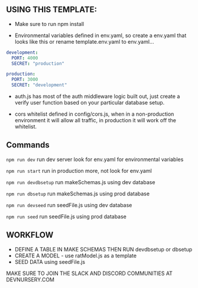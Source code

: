 ## USING THIS TEMPLATE:

- Make sure to run npm install

- Environmental variables defined in env.yaml, so create a env.yaml that looks like this or rename template.env.yaml to env.yaml...

```yaml
development:
  PORT: 4000
  SECRET: "production"

production:
  PORT: 3000
  SECRET: "development"
```

- auth.js has most of the auth middleware logic built out, just create a verify user function based on your particular database setup.

- cors whitelist defined in config/cors.js, when in a non-production environment it will allow all traffic, in production it will work off the whitelist.

## Commands

`npm run dev` run dev server look for env.yaml for environmental variables

`npm run start` run in production more, not look for env.yaml

`npm run devdbsetup` run makeSchemas.js using dev database

`npm run dbsetup` run makeSchemas.js using prod database

`npm run devseed` run seedFile.js using dev database

`npm run seed` run seedFile.js using prod database

## WORKFLOW

- DEFINE A TABLE IN MAKE SCHEMAS THEN RUN devdbsetup or dbsetup
- CREATE A MODEL - use ratModel.js as a template
- SEED DATA using seedFile.js

MAKE SURE TO JOIN THE SLACK AND DISCORD COMMUNITIES AT DEVNURSERY.COM

